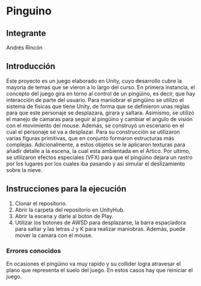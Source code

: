 # Pinguino

## Integrante

Andrés Rincón

## Introducción

Este proyecto es un juego elaborado en Unity, cuyo desarrollo cubre la mayoria de temas que se vieron a lo largo del curso.
En primera instancia, el concepto del juego gira en torno al control de un pingüino, es decir, que hay interacción de parte del usuario. 
Para maniobrar el pingüino se utilizo el sistema de fisicas que tiene Unity, de forma que se definieron unas reglas para que este personaje
se desplazara, girara y saltara. Asimismo, se utilizó el manejo de camaras para seguir al pingüino y cambiar el angulo de visión con el movimiento del mouse. 
Además, se construyó un escenario en el cual el personaje se va a desplazar. Para su construcción se utilizaron 
varias figuras primitivas, que en conjunto formaron estructuras más complejas. Adicionalmente, a estos objetos se le aplicaron texturas para añadir detalle
a la escena, la cual esta ambientada en el Ártico. Por ultimo, se utilizaron efectos especiales (VFX) para que el pingüino dejara un rastro por los lugares por los cuales iba pasando 
y asi simular el deslizamiento sobre la nieve. 

## Instrucciones para la ejecución

1. Clonar el repositorio.
2. Abrir la carpeta del repositorio en UnityHub.
3. Abrir la escena y darle al boton de Play.
4. Utilizar los botones de AWSD para desplazarse, la barra espaciadora para saltar y
las letras J y K para realizar maniobras. Además, puede mover la camara con el mouse.

### Errores conocidos
En ocasiones el pingüino va muy rapido y su collider logra atravesar el plano que representa el suelo del juego. En estos casos hay que reiniciar el juego.
